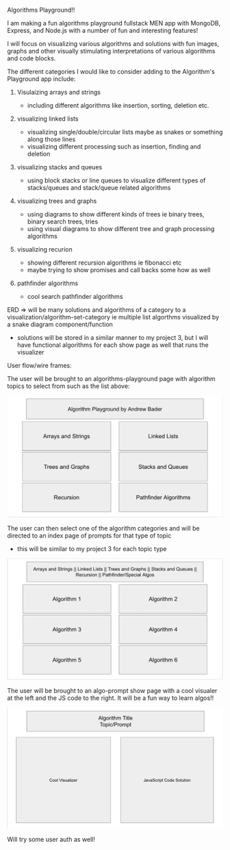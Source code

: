 Algorithms Playground!!

I am making a fun algorithms playground fullstack MEN app with MongoDB, Express, and Node.js with a number of fun and interesting features!

I will focus on visualizing various algorithms and solutions with fun images, graphs and other visually stimulating interpretations of various algorithms and code blocks.

The different categories I would like to consider adding to the Algorithm's Playground app include:
1) Visulaizing arrays and strings
    - including different algorithms like insertion, sorting, deletion etc.

2) visualizing linked lists
    - visualizing single/double/circular lists maybe as snakes or something along those lines
    - visualizing different processing such as insertion, finding and deletion

3) visualizing stacks and queues
    - using block stacks or line queues to visualize different types of stacks/queues and stack/queue related algorithms

4) visualizing trees and graphs
    - using diagrams to show different kinds of trees ie binary trees, binary search trees, tries
    - using visual diagrams to show different tree and graph processing algorithms

5) visualizing recurion
    - showing different recursion algorithms ie fibonacci etc
    - maybe trying to show promises and call backs some how as well

6) pathfinder algorithms
    - cool search pathfinder algorithms

ERD => will be many solutions and algorithms of a category to a visualization/algorithm-set-category ie multiple list algorthms visualized by a snake diagram component/function

- solutions will be stored in a similar manner to my project 3, but I will have functional algorithms for each show page as well that runs the visualizer

User flow/wire frames: 

The user will be brought to an algorithms-playground page with algorithm topics to select from such as the list above:

![alt home-page](./WireFrames/HomePage.png)

The user can then select one of the algorithm categories and will be directed to an index page of prompts for that type of topic
- this will be similar to my project 3 for each topic type

![alt algo-topic-index](./WireFrames/AlgoTopicIndex.png)

The user will be brought to an algo-prompt show page with a cool visualer at the left and the JS code to the right. It will be a fun way to learn algos!!

![alt algo-show-page](./WireFrames/AlgoShowPage.png)


Will try some user auth as well!











